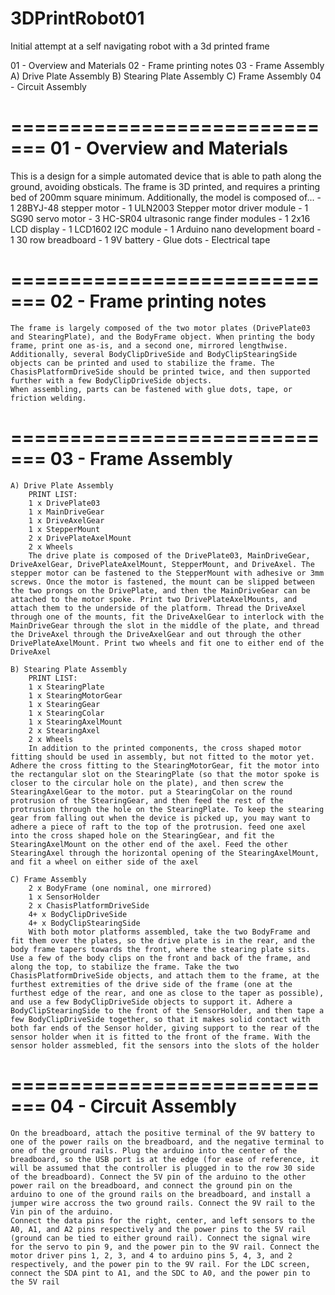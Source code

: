 # 3DPrintRobot01
Initial attempt at a self navigating robot with a 3d printed frame



01 - Overview and Materials
02 - Frame printing notes
03 - Frame Assembly
	A) Drive Plate Assembly
	B) Stearing Plate Assembly
	C) Frame Assembly
04 - Circuit Assembly

=============================
01 - Overview and Materials
=============================
  This is a design for a simple automated device that is able to path along the ground, avoiding obsticals. The frame is 3D printed, and requires a printing bed of 200mm square minimum. Additionally, the model is composed of...
    - 1 28BYJ-48 stepper motor
    - 1 ULN2003 Stepper motor driver module
    - 1 SG90 servo motor
    - 3 HC-SR04 ultrasonic range finder modules
    - 1 2x16 LCD display
    - 1 LCD1602 I2C module
    - 1 Arduino nano development board
    - 1 30 row breadboard
    - 1 9V battery
    - Glue dots
    - Electrical tape

=============================
02 - Frame printing notes
=============================
	The frame is largely composed of the two motor plates (DrivePlate03 and StearingPlate), and the BodyFrame object. When printing the body frame, print one as-is, and a second one, mirrored lengthwise. Additionally, several BodyClipDriveSide and BodyClipStearingSide objects can be printed and used to stabilize the frame. The ChasisPlatformDriveSide should be printed twice, and then supported further with a few BodyClipDriveSide objects.
	When assembling, parts can be fastened with glue dots, tape, or friction welding.

=============================
03 - Frame Assembly
=============================
	A) Drive Plate Assembly
		PRINT LIST:
		1 x DrivePlate03
		1 x MainDriveGear
		1 x DriveAxelGear
		1 x StepperMount
		2 x DrivePlateAxelMount
		2 x Wheels
		The drive plate is composed of the DrivePlate03, MainDriveGear, DriveAxelGear, DrivePlateAxelMount, StepperMount, and DriveAxel. The stepper motor can be fastened to the StepperMount with adhesive or 3mm screws. Once the motor is fastened, the mount can be slipped between the two prongs on the DrivePlate, and then the MainDriveGear can be attached to the motor spoke. Print two DrivePlateAxelMounts, and attach them to the underside of the platform. Thread the DriveAxel through one of the mounts, fit the DriveAxelGear to interlock with the MainDriveGear through the slot in the middle of the plate, and thread the DriveAxel through the DriveAxelGear and out through the other DrivePlateAxelMount. Print two wheels and fit one to either end of the DriveAxel

	B) Stearing Plate Assembly
		PRINT LIST:
		1 x StearingPlate
		1 x StearingMotorGear
		1 x StearingGear
		1 x StearingColar
		1 x StearingAxelMount
		2 x StearingAxel
		2 x Wheels
		In addition to the printed components, the cross shaped motor fitting should be used in assembly, but not fitted to the motor yet. Adhere the cross fitting to the StearingMotorGear, fit the motor into the rectangular slot on the StearingPlate (so that the motor spoke is closer to the circular hole on the plate), and then screw the StearingAxelGear to the motor. put a StearingColar on the round protrusion of the StearingGear, and then feed the rest of the protrusion through the hole on the StearingPlate. To keep the stearing gear from falling out when the device is picked up, you may want to adhere a piece of raft to the top of the protrusion. feed one axel into the cross shaped hole on the StearingGear, and fit the StearingAxelMount on the other end of the axel. Feed the other StearingAxel through the horizontal opening of the StearingAxelMount, and fit a wheel on either side of the axel

	C) Frame Assembly
		2 x BodyFrame (one nominal, one mirrored)
		1 x SensorHolder
		2 x ChasisPlatformDriveSide
		4+ x BodyClipDriveSide
		4+ x BodyClipStearingSide
		With both motor platforms assembled, take the two BodyFrame and fit them over the plates, so the drive plate is in the rear, and the body frame tapers towards the front, where the stearing plate sits. Use a few of the body clips on the front and back of the frame, and along the top, to stabilize the frame. Take the two ChasisPlatformDriveSide objects, and attach them to the frame, at the furthest extremities of the drive side of the frame (one at the furthest edge of the rear, and one as close to the taper as possible), and use a few BodyClipDriveSide objects to support it. Adhere a BodyClipStearingSide to the front of the SensorHolder, and then tape a few BodyClipDriveSide together, so that it makes solid contact with both far ends of the Sensor holder, giving support to the rear of the sensor holder when it is fitted to the front of the frame. With the sensor holder assmebled, fit the sensors into the slots of the holder

=============================
04 - Circuit Assembly
=============================
	On the breadboard, attach the positive terminal of the 9V battery to one of the power rails on the breadboard, and the negative terminal to one of the ground rails. Plug the arduino into the center of the breadboard, so the USB port is at the edge (for ease of reference, it will be assumed that the controller is plugged in to the row 30 side of the breadboard). Connect the 5V pin of the arduino to the other power rail on the breadboard, and connect the ground pin on the arduino to one of the ground rails on the breadboard, and install a jumper wire accross the two ground rails. Connect the 9V rail to the Vin pin of the arduino. 
	Connect the data pins for the right, center, and left sensors to the A0, A1, and A2 pins respectively and the power pins to the 5V rail (ground can be tied to either ground rail). Connect the signal wire for the servo to pin 9, and the power pin to the 9V rail. Connect the motor driver pins 1, 2, 3, and 4 to arduino pins 5, 4, 3, and 2 respectively, and the power pin to the 9V rail. For the LDC screen, connect the SDA pint to A1, and the SDC to A0, and the power pin to the 5V rail

